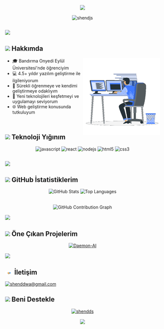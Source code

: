 <div align="center">
  <img src="https://readme-typing-svg.herokuapp.com?font=Righteous&size=35&center=true&vCenter=true&width=500&height=70&duration=4000&lines=Merhaba+GitHub!+👋;Ben+Can+(Shend)!;Hoş+geldiniz!+✨" />
</div>

<p align="center">
  <img src="https://komarev.com/ghpvc/?username=shendjs&label=Ziyaretçi%20Sayısı&color=blueviolet&style=for-the-badge" alt="shendjs" />
</p>

<br/>

<!-- Animasyonlu yatay çizgi -->
<img src="https://user-images.githubusercontent.com/73097560/115834477-dbab4500-a447-11eb-908a-139a6edaec5c.gif">

## <img src="https://media2.giphy.com/media/QssGEmpkyEOhBCb7e1/giphy.gif?cid=ecf05e47a0n3gi1bfqntqmob8g9aid1oyj2wr3ds3mg700bl&rid=giphy.gif" width="25"> <b>Hakkımda</b>

<picture> <img align="right" src="https://github.com/0xAbdulKhalid/0xAbdulKhalid/raw/main/assets/mdImages/Right_Side.gif" width="250px"></picture>

- 🎓 Bandırma Onyedi Eylül Üniversitesi'nde öğrenciyim
- 💻 4.5+ yıldır yazılım geliştirme ile ilgileniyorum
- 🌱 Sürekli öğrenmeye ve kendimi geliştirmeye odaklıyım
- 🚀 Yeni teknolojileri keşfetmeyi ve uygulamayı seviyorum
- 🌐 Web geliştirme konusunda tutkuluyum

<br/>

## <img src="https://media2.giphy.com/media/QssGEmpkyEOhBCb7e1/giphy.gif?cid=ecf05e47a0n3gi1bfqntqmob8g9aid1oyj2wr3ds3mg700bl&rid=giphy.gif" width="25"> <b>Teknoloji Yığınım</b>

<p align="center">
  <img src="https://img.shields.io/badge/JavaScript-F7DF1E?style=for-the-badge&logo=javascript&logoColor=black" alt="javascript" />
  <img src="https://img.shields.io/badge/React-61DAFB?style=for-the-badge&logo=react&logoColor=black" alt="react" />
  <img src="https://img.shields.io/badge/Node.js-339933?style=for-the-badge&logo=nodedotjs&logoColor=white" alt="nodejs" />
  <img src="https://img.shields.io/badge/HTML5-E34F26?style=for-the-badge&logo=html5&logoColor=white" alt="html5" />
  <img src="https://img.shields.io/badge/CSS3-1572B6?style=for-the-badge&logo=css3&logoColor=white" alt="css3" />
  <!-- Daha fazla teknoloji eklenebilir -->
</p>

<br/>

<!-- Animasyonlu yatay çizgi -->
<img src="https://user-images.githubusercontent.com/73097560/115834477-dbab4500-a447-11eb-908a-139a6edaec5c.gif">

## <img src="https://media.giphy.com/media/iY8CRBdQXODJSCERIr/giphy.gif" width="25"> <b>GitHub İstatistiklerim</b>

<div align="center">
  <img src="https://github-readme-stats.vercel.app/api?username=shendjs&show_icons=true&theme=tokyonight&hide_border=true&locale=tr" height="150" alt="GitHub Stats" />
  <img src="https://github-readme-stats.vercel.app/api/top-langs/?username=shendjs&layout=compact&theme=tokyonight&hide_border=true&locale=tr" height="150" alt="Top Languages" />
</div>

<br/>

<br/>

<!-- Katkı grafiği -->
<div align="center">
  <img src="https://github-profile-summary-cards.vercel.app/api/cards/profile-details?username=shendjs&theme=tokyonight" alt="GitHub Contribution Graph" />
</div>

<br/>

<!-- Animasyonlu yatay çizgi -->
<img src="https://user-images.githubusercontent.com/73097560/115834477-dbab4500-a447-11eb-908a-139a6edaec5c.gif">

## <img src="https://media.giphy.com/media/iY8CRBdQXODJSCERIr/giphy.gif" width="25"> <b>Öne Çıkan Projelerim</b>
<div align="center">
  <a href="https://github.com/shendjs/Daemon-AI">
    <img src="https://github-readme-stats.vercel.app/api/pin/?username=shendjs&repo=Daemon-AI&theme=tokyonight&hide_border=true" alt="Daemon-AI" />
  </a>
</div>
  <!-- Daha fazla proje eklenebilir -->
</div>

<br/>

<!-- Animasyonlu yatay çizgi -->
<img src="https://user-images.githubusercontent.com/73097560/115834477-dbab4500-a447-11eb-908a-139a6edaec5c.gif">

## <img src="https://github.com/0xAbdulKhalid/0xAbdulKhalid/raw/main/assets/mdImages/handshake.gif" width="25"> <b>İletişim</b>

  <a href="mailto:EMAİL_ADRESİ">
    <img src="https://img.shields.io/badge/Email-D14836?style=for-the-badge&logo=gmail&logoColor=white" alt="shenddwa@gmail.com" />
  </a>
</div>

<br/>

## <img src="https://media.giphy.com/media/LnQjpWaON8nhr21vNW/giphy.gif" width="25"> <b>Beni Destekle</b>

<div align="center">
  <a href="https://buymeacoffee.com/shendds" target="_blank">
    <img src="https://cdn.buymeacoffee.com/buttons/v2/default-yellow.png" height="50" width="210" alt="shendds" />
  </a>
</div>

<br/>

<!-- Son mesaj -->
<div align="center">
  <img src="https://readme-typing-svg.herokuapp.com?font=Righteous&size=25&center=true&vCenter=true&width=500&height=70&duration=4000&lines=Profilimi+ziyaret+ettiğiniz+için+teşekkürler!;Birlikte+harika+projeler+geliştirelim!" />
</div>
